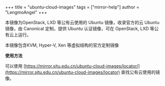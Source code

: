 +++
title = "ubuntu-cloud-images"
tags = ["mirror-help"]
author = "LengmoAngel"
+++

本镜像为OpenStack, LXD 等公有云使用的 Ubuntu 镜像，收录官方的云 Ubuntu 镜像，由 Canonical 定制，提供 Ubuntu 认证镜像，可在 OpenStack, LXD 等公有云上运行。

本镜像包含KVM, Hyper-V, Xen 等虚拟结构的官方定制镜像

**使用方法**

可以使用 [https://mirror.sjtu.edu.cn/ubuntu-cloud-images/locator/](https://mirror.sjtu.edu.cn/ubuntu-cloud-images/locator) 查找公有云使用的镜像。
